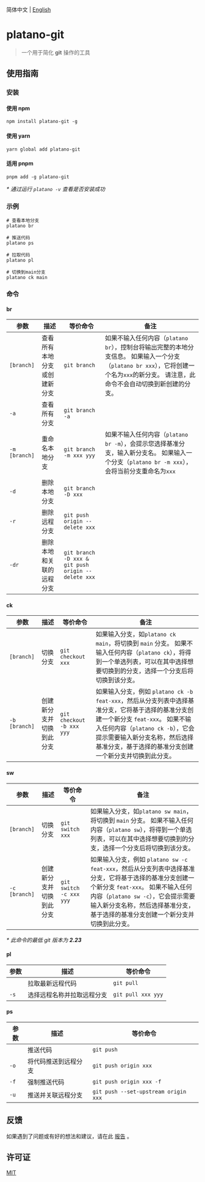 简体中文 | [English](README.md)

# platano-git

> 一个用于简化 **git** 操作的工具

## 使用指南

### 安装

#### 使用 npm

```shell
npm install platano-git -g
```

#### 使用 yarn

```shell
yarn global add platano-git
```

#### 适用 pnpm

```shell
pnpm add -g platano-git
```

_\* 通过运行 `platano -v` 查看是否安装成功_

### 示例

```shell
# 查看本地分支
platano br

# 推送代码
platano ps

# 拉取代码
platano pl

# 切换到main分支
platano ck main
```

### 命令

#### br

| 参数| 描述 | 等价命令| 备注 |
| --- | --- | --- | --- |
| `[branch]` | 查看所有本地分支或创建新分支 | `git branch` | 如果不输入任何内容（`platano br`），控制台将输出完整的本地分支信息。 如果输入一个分支（`platano br xxx`），它将创建一个名为`xxx`的新分支。 请注意，此命令不会自动切换到新创建的分支。|
| `-a` | 查看所有分支 | `git branch -a` |
| `-m [branch]` | 重命名本地分支 | `git branch -m xxx yyy` | 如果不输入任何内容（`platano br -m`），会提示您选择基准分支，输入新分支名。 如果输入一个分支（`platano br -m xxx`），会将当前分支重命名为`xxx` |
| `-d` | 删除本地分支 | `git branch -D xxx` |
| `-r` | 删除远程分支 | `git push origin --delete xxx` |
| `-dr` | 删除本地和关联的远程分支 | `git branch -D xxx & git push origin --delete xxx` |

#### ck

| 参数| 描述 | 等价命令| 备注 |
| --- | --- | --- | --- |
| `[branch]` | 切换分支 | `git checkout xxx` | 如果输入分支，如`platano ck main`，将切换到 `main` 分支。 如果不输入任何内容（`platano ck`），将得到一个单选列表，可以在其中选择想要切换到的分支，选择一个分支后将切换到该分支。 |
| `-b [branch]` | 创建新分支并切换到此分支 | `git checkout -b xxx yyy` | 如果输入分支，例如 `platano ck -b feat-xxx`，然后从分支列表中选择基准分支，它将基于选择的基准分支创建一个新分支 `feat-xxx`。 如果不输入任何内容（`platano ck -b`），它会提示需要输入新分支名称，然后选择基准分支，基于选择的基准分支创建一个新分支并切换到此分支。 |

#### sw

| 参数| 描述 | 等价命令| 备注 |
| --- | --- | --- | --- |
| `[branch]` | 切换分支 | `git switch xxx` | 如果输入分支，如`platano sw main`，将切换到 `main` 分支。 如果不输入任何内容（`platano sw`），将得到一个单选列表，可以在其中选择想要切换到的分支，选择一个分支后将切换到该分支。 |
| `-c [branch]` | 创建新分支并切换到此分支 | `git switch -c xxx yyy` | 如果输入分支，例如 `platano sw -c feat-xxx`，然后从分支列表中选择基准分支，它将基于选择的基准分支创建一个新分支 `feat-xxx`。 如果不输入任何内容（`platano sw -c`），它会提示需要输入新分支名称，然后选择基准分支，基于选择的基准分支创建一个新分支并切换到此分支。 |

_\* 此命令的最低 git 版本为 **2.23**_

#### pl

| 参数| 描述 | 等价命令 |
| --- | --- | --- |
| ` ` | 拉取最新远程代码 | `git pull` |
| `-s` | 选择远程名称并拉取远程分支| `git pull xxx yyy` |

#### ps

| 参数| 描述 | 等价命令|
| --- | --- | --- |
| ` ` | 推送代码| `git push` |
| `-o` | 将代码推送到远程分支 | `git push origin xxx` |
| `-f` | 强制推送代码 | `git push origin xxx -f` |
| `-u` | 推送并关联远程分支 | `git push --set-upstream origin xxx` |

## 反馈

如果遇到了问题或有好的想法和建议，请在此 [报告](https://github.com/chouchouji/platano-git/issues) 。

## 许可证

[MIT](LICENCE)
